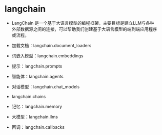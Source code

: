 # langchain
- LangChain 是一个基于大语言模型的编程框架，主要目标是建立LLM与各种外部数据源之间的连接，可以帮助我们创建基于大语言模型的端到端应用程序或流程。


- 加载文档：langchain.document_loaders
- 词嵌入模型：langchain.embeddings
- 提示：langchain.prompts
- 智能体：langchain.agents
- 对话模型：langchain.chat_models
- langchain.chains
- 记忆：langchain.memory
- 大模型：langchain.llms
- 回调：langchain.callbacks